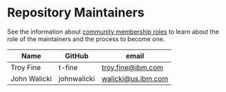Repository Maintainers
======================

See the information about [community membership roles](https://wiki.lfedge.org/display/OH/Community+Membership) to learn about the role of the maintainers and the process to become one.

| Name           | GitHub          | email                    |
| -------------- | --------------- | ------------------------ |
| Troy Fine      | t-fine          | <troy.fine@ibm.com>      |
| John Walicki   | johnwalicki     | <walicki@us.ibm.com>     |
